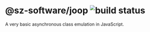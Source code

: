 # @sz-software/joop ![build status](https://api.travis-ci.org/sz-software/joop.svg?branch=master&status=unknown)

A very basic asynchronous class emulation in JavaScript.


